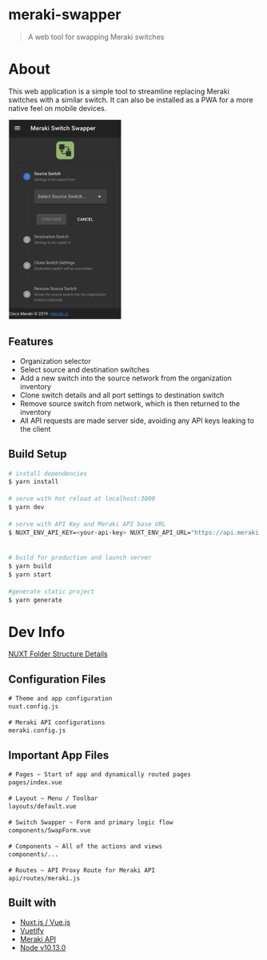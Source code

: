 # meraki-swapper

> A web tool for swapping Meraki switches

# About
This web application is a simple tool to streamline replacing Meraki switches with a similar switch. It can also be installed as a PWA for a more native feel on mobile devices.

<img src="./MerakiSwitchSwapper-screenshot.png" alt="screenshot" height="400"/>


## Features
- Organization selector
- Select source and destination switches
- Add a new switch into the source network from the organization inventory
- Clone switch details and all port settings to destination switch
- Remove source switch from network, which is then returned to the inventory
- All API requests are made server side, avoiding any API keys leaking to the client
  

## Build Setup

``` bash
# install dependencies
$ yarn install

# serve with hot reload at localhost:3000
$ yarn dev

# serve with API Key and Meraki API base URL
$ NUXT_ENV_API_KEY=<your-api-key> NUXT_ENV_API_URL="https://api.meraki.com/api/v0" yarn dev


# build for production and launch server
$ yarn build
$ yarn start

#generate static project
$ yarn generate
```

#  Dev Info

[NUXT Folder Structure Details](https://nuxtjs.org/guide/directory-structure)

## Configuration Files
```
# Theme and app configuration
nuxt.config.js

# Meraki API configurations
meraki.config.js
```

## Important App Files
```
# Pages ~ Start of app and dynamically routed pages
pages/index.vue

# Layout ~ Menu / Toolbar
layouts/default.vue

# Switch Swapper ~ Form and primary logic flow
components/SwapForm.vue

# Components ~ All of the actions and views 
components/... 

# Routes ~ API Proxy Route for Meraki API
api/routes/meraki.js

```






## Built with
- [Nuxt.js / Vue.js](https://nuxtjs.org)
- [Vuetify](https://vuetifyjs.com)
- [Meraki API](https://meraki.io/api)
- [Node v10.13.0](https://nodejs.org/en/)

